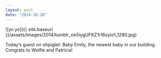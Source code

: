 ```yaml
---
layout: post
date: "2014-10-28"
---
```


![yo yo]({{ site.baseurl }}/assets/images/2014/tumblr_ne5iygUFKZ1r16syio1_1280.jpg)

Today’s guest on ohpiglet: Baby Emily, the newest baby in our building. Congrats to Wolfie and Patricia!
